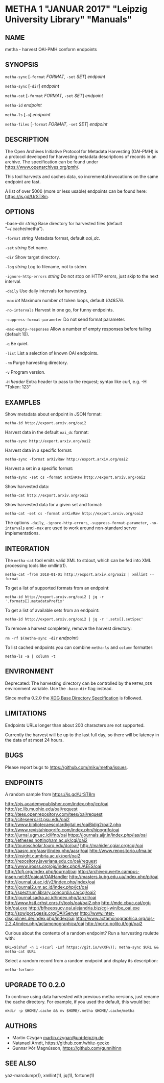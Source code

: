 METHA 1 "JANUAR 2017" "Leipzig University Library" "Manuals"
============================================================

NAME
----

metha - harvest OAI-PMH conform endpoints

SYNOPSIS
--------

`metha-sync` [`-format` *FORMAT*, `-set` *SET*] *endpoint*

`metha-sync` [`-dir`] *endpoint*

`metha-cat` [`-format` *FORMAT*, `-set` *SET*] *endpoint*

`metha-id` *endpoint*

`metha-ls` [`-a`] *endpoint*

`metha-files` [`-format` *FORMAT*, `-set` *SET*] *endpoint*

DESCRIPTION
-----------

The Open Archives Initiative Protocol for Metadata Harvesting (OAI-PMH) is a
protocol developed for harvesting metadata descriptions of records in an
archive. The specification can be found under
https://www.openarchives.org/pmh/.

This tool harvests and caches data, so incremental invocations on the same
endpoint are fast.

A list of over 5000 (more or less usable) endpoints can be found here: https://is.gd/UrST8m.

OPTIONS
-------

-base-dir *string*
  Base directory for harvested files (default "~/.cache/metha").

`-format` *string*
  Metadata format, default *oai_dc*.

`-set` *string*
  Set name.

`-dir`
  Show target directory.

`-log` *string*
  Log to filename, not to stderr.

`-ignore-http-errors` *string*
  Do not stop on HTTP errors, just skip to the next interval.

`-daily`
  Use daily intervals for harvesting.

`-max` *int*
  Maximum number of token loops, default *1048576*.

`-no-intervals`
  Harvest in one go, for funny endpoints.

`-suppress-format-parameter`
  Do not send format parameter.

`-max-empty-responses`
  Allow a number of empty responses before failing (default 10).

`-q`
  Be quiet.

`-list`
  List a selection of known OAI endpoints.

`-rm`
  Purge harvesting directory.

`-v`
  Program version.

`-H` *header*
  Extra header to pass to the request; syntax like curl, e.g. -H "Token: 123"

EXAMPLES
--------

Show metadata about endpoint in JSON format:

  `metha-id http://export.arxiv.org/oai2`

Harvest data in the default `oai_dc` format:

  `metha-sync http://export.arxiv.org/oai2`

Harvest data in a specific format:

  `metha-sync -format arXivRaw http://export.arxiv.org/oai2`

Harvest a set in a specific format:

  `metha-sync -set cs -format arXivRaw http://export.arxiv.org/oai2`

Show harvested data:

  `metha-cat http://export.arxiv.org/oai2`

Show harvested data for a given set and format:

  `metha-cat -set cs -format arXivRaw http://export.arxiv.org/oai2`

The options `-daily`, `-ignore-http-errors`, `-suppress-format-parameter`,
`-no-intervals` and `-max` are used to work around non-standard server
implementations.

INTEGRATION
-----------

The `metha-cat` tool emits valid XML to stdout, which can be fed into XML
processing tools like xmllint(1).

  `metha-cat -from 2018-01-01 http://export.arxiv.org/oai2 | xmllint --format -`

To get a list of supported formats from an endpoint:

  `metha-id http://export.arxiv.org/oai2 | jq -r '.formats[].metadataPrefix'`

To get a list of available sets from an endpoint:

  `metha-id http://export.arxiv.org/oai2 | jq -r '.sets[].setSpec'`

To remove a harvest completely, remove the harvest directory:

  `rm -rf $(metha-sync -dir` *endpoint*`)`

To list cached endpoints you can combine `metha-ls` and `column` formatter:

  `metha-ls -a | column -t`

ENVIRONMENT
-----------

Deprecated: The harvesting directory can be controlled by the `METHA_DIR` environment
variable. Use the `-base-dir` flag instead.

Since metha 0.2.0 the [XDG Base Directory
Specification](https://specifications.freedesktop.org/basedir-spec/basedir-spec-latest.html)
is followed.

LIMITATIONS
-----------

Endpoints URLs longer than about 200 characters are not supported.

Currently the harvest will be up to the last full day, so there will be latency
in the data of at most 24 hours.

BUGS
----

Please report bugs to <https://github.com/miku/metha/issues>.

ENDPOINTS
---------

A random sample from https://is.gd/UrST8m

http://ojs.academypublisher.com/index.php/jcp/oai
http://sc.lib.muohio.edu/oai/request
http://tees.openrepository.com/tees/oai/request
http://citeseerx.ist.psu.edu/oai2
http://www.bibliotecaescolardigital.es/oaiBidig2/oai2.php
http://www.revistahipogrifo.com/index.php/hipogrifo/oai
http://jurnal.ugm.ac.id/ifnp/oai
https://journals.aijr.in/index.php/ias/oai
http://etheses.nottingham.ac.uk/cgi/oai2
http://touroscholar.touro.edu/do/oai/
http://mahider.cgiar.org/cgi/oai
http://aasrc.org/aasrj/index.php/aasrj/oai
http://www.repositorio.ufma.br
http://insight.cumbria.ac.uk/perl/oai2
http://repository.javeriana.edu.co/oai/request
http://www.irosss.org/ojs/index.php/IJAEES/oai
http://fofj.org/index.php/journal/oai
http://archiveouverte.campus-insep.net:81/oaicat/OAIHandler
http://masters.kubg.edu.ua/index.php/pi/oai
http://journal.ui.ac.id/v2/index.php/index/oai
http://journal2.um.ac.id/index.php/jct/oai
http://spectrum.library.concordia.ca/cgi/oai2
http://journal.sadra.ac.id/index.php/tanzil/oai
http://www.hstl.crhst.cnrs.fr/tools/oai/oai2.php
http://mdc.cbuc.cat/cgi-bin/oai.exe
http://bfheepsucv.oai.alejandria.biz/cgi-win/be_oai.exe
http://sowiport.gesis.org/OAI/Server
http://www.inter-disciplines.de/index.php/index/oai
http://www.actamonographica.org/ojs-2.2.4/index.php/actamonographica/oai
http://porto.polito.it/cgi/oai2

Curious about the contents of a random endpoint? Run a harvesting roulette with:

  `URL=$(shuf -n 1 <(curl -Lsf https://git.io/vKXFv)); metha-sync $URL && metha-cat $URL`

Select a random record from a random endpoint and display its description:

  `metha-fortune`

UPGRADE TO 0.2.0
----------------

To continue using data harvested with previous metha versions, just rename the
cache directory. For example, if you used the default, this would be:

  `mkdir -p $HOME/.cache && mv $HOME/.metha $HOME/.cache/metha`

AUTHORS
-------

* Martin Czygan <martin.czygan@uni-leipzig.de>
* Natanael Arndt, https://github.com/white-gecko
* Gunnar Þór Magnússon, https://github.com/gunnihinn


SEE ALSO
--------

yaz-marcdump(1), xmllint(1), jq(1), fortune(1)

